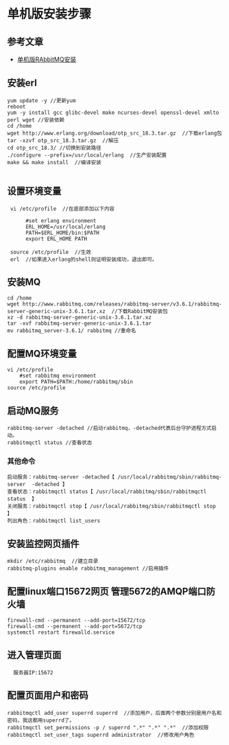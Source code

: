 # 单机版安装步骤
## 参考文章
* [单机版RAbbitMQ安装](https://blog.csdn.net/super_rd/article/details/70241007?utm_source=itdadao&utm_medium=referral)

## 安装erl
```
yum update -y //更新yum 
reboot 
yum -y install gcc glibc-devel make ncurses-devel openssl-devel xmlto perl wget //安装依赖
cd /home 
wget http://www.erlang.org/download/otp_src_18.3.tar.gz  //下载erlang包
tar -xzvf otp_src_18.3.tar.gz  //解压
cd otp_src_18.3/ //切换到安装路径
./configure --prefix=/usr/local/erlang  //生产安装配置
make && make install  //编译安装


```
## 设置环境变量
```
 vi /etc/profile  //在底部添加以下内容
 
      #set erlang environment
      ERL_HOME=/usr/local/erlang
      PATH=$ERL_HOME/bin:$PATH
      export ERL_HOME PATH   
 
 source /etc/profile  //生效
 erl  //如果进入erlang的shell则证明安装成功，退出即可。
```

## 安装MQ
```
cd /home 
wget http://www.rabbitmq.com/releases/rabbitmq-server/v3.6.1/rabbitmq-server-generic-unix-3.6.1.tar.xz  //下载RabbitMQ安装包
xz -d rabbitmq-server-generic-unix-3.6.1.tar.xz
tar -xvf rabbitmq-server-generic-unix-3.6.1.tar
mv rabbitmq_server-3.6.1/ rabbitmq //重命名
```

## 配置MQ环境变量
```$xslt
vi /etc/profile
    #set rabbitmq environment
    export PATH=$PATH:/home/rabbitmq/sbin
source /etc/profile
```
## 启动MQ服务
```$xslt
rabbitmq-server -detached //启动rabbitmq，-detached代表后台守护进程方式启动。
rabbitmqctl status //查看状态
```
### 其他命令
```$xslt
启动服务：rabbitmq-server -detached【 /usr/local/rabbitmq/sbin/rabbitmq-server  -detached 】
查看状态：rabbitmqctl status【 /usr/local/rabbitmq/sbin/rabbitmqctl status  】
关闭服务：rabbitmqctl stop【 /usr/local/rabbitmq/sbin/rabbitmqctl stop  】
列出角色：rabbitmqctl list_users
```

## 安装监控网页插件
```$xslt
mkdir /etc/rabbitmq  //建立目录
rabbitmq-plugins enable rabbitmq_management //启用插件
```
## 配置linux端口15672网页 管理5672的AMQP端口防火墙
```$xslt
firewall-cmd --permanent --add-port=15672/tcp
firewall-cmd --permanent --add-port=5672/tcp
systemctl restart firewalld.service
```
## 进入管理页面
```$xslt
  服务器IP:15672
```
## 配置页面用户和密码
```$xslt
rabbitmqctl add_user superrd superrd  //添加用户，后面两个参数分别是用户名和密码，我这都用superrd了。
rabbitmqctl set_permissions -p / superrd ".*" ".*" ".*"  //添加权限
rabbitmqctl set_user_tags superrd administrator  //修改用户角色
```